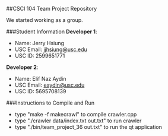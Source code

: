 ##CSCI 104 Team Project Repository

We started working as a group.

###Student Information
**Developer 1**:
  + Name: Jerry Hsiung
  + USC Email: jjhsiung@usc.edu
  + USC ID: 2599651771

**Developer 2**:
  + Name: Elif Naz Aydin
  + USC Email: eaydin@usc.edu
  + USC ID: 5695708139

###Instructions to Compile and Run
  + type "make -f makecrawl" to compile crawler.cpp
  + type "./crawler data/index.txt out.txt" to run crawler
  + type "./bin/team_project_36 out.txt" to run the qt application
